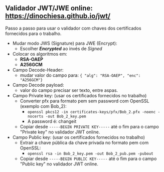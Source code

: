 ## Validador JWT/JWE online: https://dinochiesa.github.io/jwt/

Passo a passo para usar o validador com chaves dos certificados fornecidos para o trabalho.

- Mudar modo JWS (Signature) para JWE (Encrypt):
    - Escolher ***Encrypted*** ao invés de *Signed*
- Colocar os algoritmos em:
    - **RSA-OAEP**
    - **A256GCM**
- Campo Decode-Header:
    - mudar valor do campo para: `{ "alg": "RSA-OAEP", "enc": "A256GCM"}`
- Campo Decode payload:
    - valor do campo precisar ser texto, entre aspas.
- Campo Private key: (usar os certificados fornecidos no trabalho)
    - Converter pfx para formato pem sem password com OpenSSL (exemplo com Bob_2):
        - `openssl pkcs12 -in certificates-keys/pfx/Bob_2.pfx -noenc -nocerts -out Bob_2_key.pem`
        - A password é: changeit
    - Copiar desde `-----BEGIN PRIVATE KEY-----` até o fim para o campo "Private key" no validador JWT online.
- Campo Public key: (usar os certificados fornecidos no trabalho)
    - Extrair a chave pública da chave privada no formato pem com OpenSSL:
        - `openssl rsa -in Bob_2_key.pem -out Bob_2_pub.pem -pubout`
    - Copiar desde `-----BEGIN PUBLIC KEY-----` até o fim para o campo "Public key" no validador JWT online.
